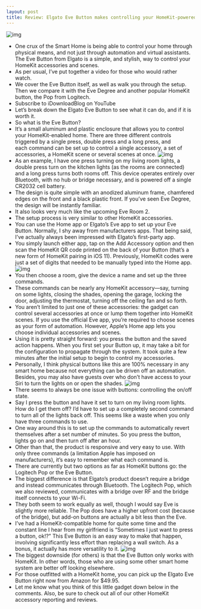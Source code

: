 ```yaml
---
layout: post
title: Review: Elgato Eve Button makes controlling your HomeKit-powered home as easy as a click
---
```

![img](http://media.idownloadblog.com/wp-content/uploads/2018/01/Elgato-Eve-Button-HomeKit-Table.jpg)
* One crux of the Smart Home is being able to control your home through physical means, and not just through automation and virtual assistants. The Eve Button from Elgato is a simple, and stylish, way to control your HomeKit accessories and scenes.
* As per usual, I’ve put together a video for those who would rather watch.
* We cover the Eve Button itself, as well as walk you through the setup. Then we compare it with the Eve Degree and another popular HomeKit button, the Pop from Logitech.
* Subscribe to iDownloadBlog on YouTube
* Let’s break down the Elgato Eve Button to see what it can do, and if it is worth it.
* So what is the Eve Button?
* It’s a small aluminum and plastic enclosure that allows you to control your HomeKit-enabled home. There are three different controls triggered by a single press, double press and a long press, and each command can be set up to control a single accessory, a set of accessories, a HomeKit scene or several scenes at once.
![img](http://media.idownloadblog.com/wp-content/uploads/2018/01/Elgato-Eve-Button-HomeKit-Eve-APp.jpg)
* As an example, I have one press turning on my living room lights, a double press turn on the kitchen lights (as the rooms are connected) and a long press turns both rooms off. This device operates entirely over Bluetooth, with no hub or bridge necessary, and is powered off a single CR2032 cell battery.
* The design is quite simple with an anodized aluminum frame, chamfered edges on the front and a black plastic front. If you’ve seen Eve Degree, the design will be instantly familiar.
* It also looks very much like the upcoming Eve Room 2.
* The setup process is very similar to other HomeKit accessories.
* You can use the Home app or Elgato’s Eve app to set up your Eve Button. Normally, I shy away from manufacturers apps. That being said, I’ve actually always been impressed with Elgato’s first-party app.
* You simply launch either app, tap on the Add Accessory option and then scan the HomeKit QR code printed on the back of your Button (that’s a new form of HomeKit pairing in iOS 11). Previously, HomeKit codes were just a set of digits that needed to be manually typed into the Home app.
![img](http://media.idownloadblog.com/wp-content/uploads/2018/01/Elgato-Eve-Button-App-Setup.jpg)
* You then choose a room, give the device a name and set up the three commands.
* These commands can be nearly any HomeKit accessory—say, turning on some lights, closing the shades, opening the garage, locking the door, adjusting the thermostat, turning off the ceiling fan and so forth.
* You aren’t limited to just one of these accessories: the gadget can control several accessories at once or lump them together into HomeKit scenes. If you use the official Eve app, you’re required to choose scenes as your form of automation. However, Apple’s Home app lets you choose individual accessories and scenes.
* Using it is pretty straight forward: you press the button and the saved action happens. When you first set your Button up, it may take a bit for the configuration to propagate through the system. It took quite a few minutes after the initial setup to begin to control my accessories.
* Personally, I think physical buttons like this are 100% necessary in any smart home because not everything can be driven off an automation. Besides, you may also have guests over who don’t have access to your Siri to turn the lights on or open the shades.
![img](http://media.idownloadblog.com/wp-content/uploads/2018/01/Elgato-Eve-Button-Home-App-Setup.jpg)
* There seems to always be one issue with buttons: controlling the on/off state.
* Say I press the button and have it set to turn on my living room lights. How do I get them off? I’d have to set up a completely second command to turn all of the lights back off. This seems like a waste when you only have three commands to use.
* One way around this is to set up the commands to automatically revert themselves after a set number of minutes. So you press the button, lights go on and then turn off after an hour.
* Other than that, the product is responsive and very easy to use. With only three commands (a limitation Apple has imposed on manufacturers), it’s easy to remember what each command is.
* There are currently but two options as far as HomeKit buttons go: the Logitech Pop or the Eve Button.
* The biggest difference is that Elgato’s product doesn’t require a bridge and instead communicates through Bluetooth. The Logitech Pop, which we also reviewed, communicates with a bridge over RF and the bridge itself connects to your Wi-Fi.
* They both seem to work equally as well, though I would say Eve is slightly more reliable. The Pop does have a higher upfront cost (because of the bridge), but add-on buttons are actually a bit less than the Eve.
* I’ve had a HomeKit-compatible home for quite some time and the constant line I hear from my girlfriend is “Sometimes I just want to press a button, ok!?” This Eve Button is an easy way to make that happen, involving significantly less effort than replacing a wall switch. As a bonus, it actually has more versatility to it.
![img](http://media.idownloadblog.com/wp-content/uploads/2018/01/Elgato-Eve-Button-HomeKit-Remote-Catch-all.jpg)
* The biggest downside (for others) is that the Eve Button only works with HomeKit. In other words, those who are using some other smart home system are better off looking elsewhere.
* For those outfitted with a HomeKit home, you can pick up the Elgato Eve Button right now from Amazon for $49.95.
* Let me know what you think of this little gadget down below in the comments. Also, be sure to check out all of our other HomeKit accessory reporting and reviews.

